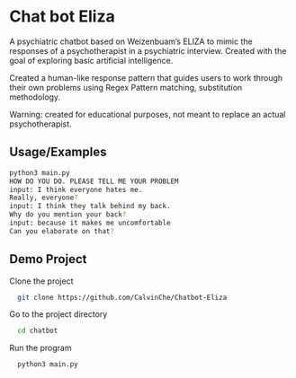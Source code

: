 # Chat bot Eliza

A psychiatric chatbot based on Weizenbuam’s ELIZA to mimic the responses of a psychotherapist in a psychiatric interview. Created with the goal of exploring basic artificial intelligence.

Created a human-like response pattern that guides users to work through their own problems using Regex Pattern matching, substitution methodology.

Warning: created for educational purposes, not meant to replace an actual psychotherapist.

## Usage/Examples

```bash
python3 main.py
HOW DO YOU DO. PLEASE TELL ME YOUR PROBLEM
input: I think everyone hates me.
Really, everyone?
input: I think they talk behind my back.
Why do you mention your back?
input: because it makes me uncomfortable
Can you elaborate on that?
```

## Demo Project

Clone the project

```bash
  git clone https://github.com/CalvinChe/Chatbot-Eliza
```

Go to the project directory

```bash
  cd chatbot
```

Run the program

```bash
  python3 main.py
```
